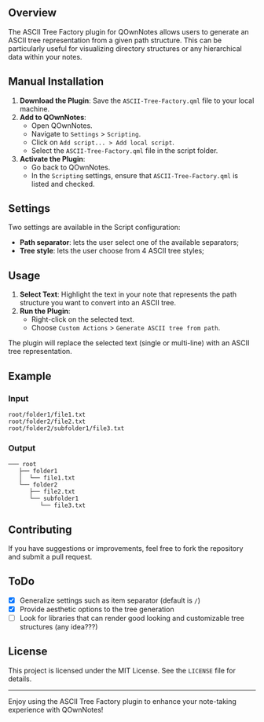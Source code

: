 
## Overview

The ASCII Tree Factory plugin for QOwnNotes allows users to generate an ASCII tree representation from a given path structure. This can be particularly useful for visualizing directory structures or any hierarchical data within your notes.

## Manual Installation

1. **Download the Plugin**: Save the `ASCII-Tree-Factory.qml`  file to your local machine.
2. **Add to QOwnNotes**:
   - Open QOwnNotes.
   - Navigate to `Settings` > `Scripting`.
   - Click on `Add script... > Add local script`.
   - Select the  `ASCII-Tree-Factory.qml` file in the script folder.
3. **Activate the Plugin**:
   - Go back to QOwnNotes.
   - In the `Scripting` settings, ensure that  `ASCII-Tree-Factory.qml` is listed and checked.

## Settings

Two settings are available in the Script configuration:

- **Path separator**: lets the user select one of the available separators;
- **Tree style**: lets the user choose from 4 ASCII tree styles;

## Usage

1. **Select Text**: Highlight the text in your note that represents the path structure you want to convert into an ASCII tree.
2. **Run the Plugin**:
   - Right-click on the selected text.
   - Choose `Custom Actions` > `Generate ASCII tree from path`.

The plugin will replace the selected text (single or multi-line) with an ASCII tree representation.

## Example

### Input

```
root/folder1/file1.txt
root/folder2/file2.txt
root/folder2/subfolder1/file3.txt
```

### Output

```
─── root
   ├── folder1
   │  └── file1.txt
   └── folder2
      ├── file2.txt
      └── subfolder1
         └── file3.txt
```

## Contributing

If you have suggestions or improvements, feel free to fork the repository and submit a pull request.

## ToDo

- [x] Generalize settings such as item separator (default is `/`)
- [x] Provide aesthetic options to the tree generation
- [ ] Look for libraries that can render good looking and customizable tree structures (any idea???)

## License

This project is licensed under the MIT License. See the `LICENSE` file for details.

---

Enjoy using the ASCII Tree Factory plugin to enhance your note-taking experience with QOwnNotes!
